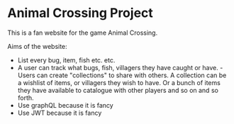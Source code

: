 # Animal Crossing Project

This is a fan website for the game Animal Crossing.

Aims of the website:

- List every bug, item, fish etc. etc.
- A user can track what bugs, fish, villagers they have caught or have.
  -Users can create "collections" to share with others. A collection can be a wishlist of items, or villagers they wish to have. Or a bunch of items they have available to catalogue with other players and so on and so forth.
- Use graphQL because it is fancy
- Use JWT because it is fancy
